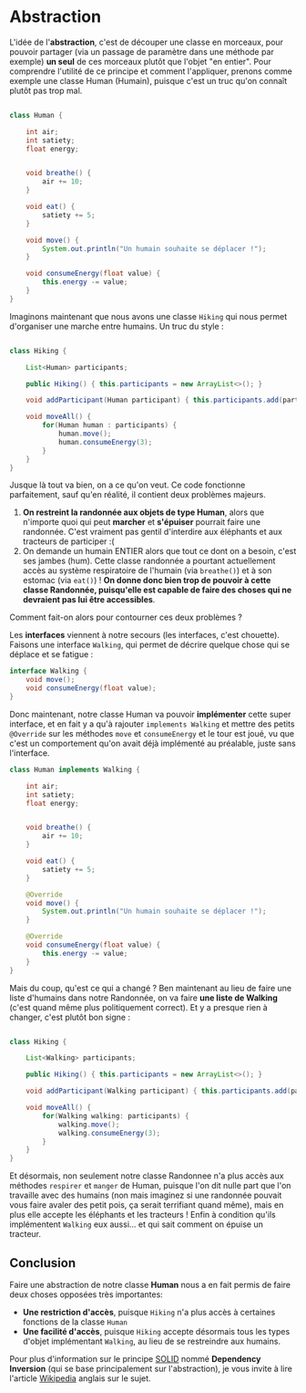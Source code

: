 # Abstraction

L'idée de l'**abstraction**, c'est de découper une classe en morceaux, pour pouvoir partager (via un passage de paramètre dans une méthode par exemple) **un seul** de ces morceaux plutôt que l'objet "en entier". Pour comprendre l'utilité de ce principe et comment l'appliquer, prenons comme exemple une classe Human (Humain), puisque c'est un truc qu'on connaît plutôt pas trop mal.


```java

class Human {

    int air;
    int satiety;
    float energy;


    void breathe() {
        air += 10;
    }

    void eat() {
        satiety += 5;
    }

    void move() {
        System.out.println("Un humain souhaite se déplacer !");
    }

    void consumeEnergy(float value) {
        this.energy -= value;
    }
}
```

Imaginons maintenant que nous avons une classe `Hiking` qui nous permet d'organiser une marche entre humains. Un truc du style :

```java

class Hiking {

    List<Human> participants;

    public Hiking() { this.participants = new ArrayList<>(); }

    void addParticipant(Human participant) { this.participants.add(participant); }

    void moveAll() {
        for(Human human : participants) {
            human.move();
            human.consumeEnergy(3);
        }
    }
}
```

Jusque là tout va bien, on a ce qu'on veut. Ce code fonctionne parfaitement, sauf qu'en réalité, il contient deux problèmes majeurs.

1. **On restreint la randonnée aux objets de type Human**, alors que n'importe quoi qui peut **marcher** et **s'épuiser** pourrait faire une randonnée. C'est vraiment pas gentil d'interdire aux éléphants et aux tracteurs de participer :(
2. On demande un humain ENTIER alors que tout ce dont on a besoin, c'est ses jambes (hum). Cette classe randonnée a pourtant actuellement accès au système respiratoire de l'humain (via `breathe()`) et à son estomac (via `eat()`) ! **On donne donc bien trop de pouvoir à cette classe Randonnée, puisqu'elle est capable de faire des choses qui ne devraient pas lui être accessibles**. <br>

Comment fait-on alors pour contourner ces deux problèmes ?

Les **interfaces** viennent à notre secours (les interfaces, c'est chouette). Faisons une interface `Walking`, qui permet de décrire quelque chose qui se déplace et se fatigue :

```java
interface Walking {
    void move();
    void consumeEnergy(float value);
}
```

Donc maintenant, notre classe Human va pouvoir **implémenter** cette super interface, et en fait y a qu'à rajouter `implements Walking` et mettre des petits `@Override` sur les méthodes `move` et `consumeEnergy` et le tour est joué, vu que c'est un comportement qu'on avait déjà implémenté au préalable, juste sans l'interface.

```java
class Human implements Walking {

    int air;
    int satiety;
    float energy;


    void breathe() {
        air += 10;
    }

    void eat() {
        satiety += 5;
    }

    @Override
    void move() {
        System.out.println("Un humain souhaite se déplacer !");
    }

    @Override
    void consumeEnergy(float value) {
        this.energy -= value;
    }
}
```

Mais du coup, qu'est ce qui a changé ? Ben maintenant au lieu de faire une liste d'humains dans notre Randonnée, on va faire **une liste de Walking** (c'est quand même plus politiquement correct). Et y a presque rien à changer, c'est plutôt bon signe :

```java

class Hiking {

    List<Walking> participants;

    public Hiking() { this.participants = new ArrayList<>(); }

    void addParticipant(Walking participant) { this.participants.add(participant); }

    void moveAll() {
        for(Walking walking: participants) {
            walking.move();
            walking.consumeEnergy(3);
        }
    }
}
```

Et désormais, non seulement notre classe Randonnee n'a plus accès aux méthodes `respirer` et `manger` de Human, puisque l'on dit nulle part que l'on travaille avec des humains (non mais imaginez si une randonnée pouvait vous faire avaler des petit pois, ça serait terrifiant quand même), mais en plus elle accepte les éléphants et les tracteurs !
Enfin à condition qu'ils implémentent `Walking` eux aussi... et qui sait comment on épuise un tracteur.

## Conclusion

Faire une abstraction de notre classe **Human** nous a en fait permis de faire deux choses opposées très importantes:

- **Une restriction d'accès**, puisque `Hiking` n'a plus accès à certaines fonctions de la classe `Human`
- **Une facilité d'accès**, puisque `Hiking` accepte désormais tous les types d'objet implémentant `Walking`, au lieu de se restreindre aux humains.

Pour plus d'information sur le principe [SOLID](<https://fr.wikipedia.org/wiki/SOLID_(informatique)>) nommé **Dependency Inversion** (qui se base principalement sur l'abstraction), je vous invite à lire l'article [Wikipedia](https://en.wikipedia.org/wiki/Dependency_inversion_principle) anglais sur le sujet.
